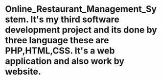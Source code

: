 # Online_Restaurant_Management_System. It's my third software development project and its done by three language these are PHP,HTML,CSS. It's a web application and also work by website.
